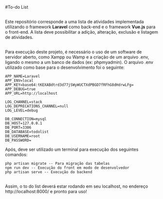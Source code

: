#To-do List

<br>
Este repositório corresponde a uma lista de atividades implementada utilizando o framework <b>Laravel</b> como back-end e o framework <b>Vue.js</b> para o front-end. A lista deve possibilitar a adição, alteração, exclusão e listagem de atividades.
<br><br>

Para execução deste projeto, é necessário o uso de um software de servidor aberto, como Xampp ou Wamp e a criação de um arquivo .env, ligando o mesmo a um banco de dados (ex: phpmyadmin). O arquivo .env utilizado como base para o desenvolvimento foi o seguinte: 

```
APP_NAME=Laravel
APP_ENV=local
APP_KEY=base64:tKEXABdtrd3d77jSWyWUCTXdPBGD7fRFhG8dHdrwLFg=
APP_DEBUG=true
APP_URL=http://localhost

LOG_CHANNEL=stack
LOG_DEPRECATIONS_CHANNEL=null
LOG_LEVEL=debug

DB_CONNECTION=mysql
DB_HOST=127.0.0.1
DB_PORT=3306
DB_DATABASE=todolist
DB_USERNAME=root
DB_PASSWORD=
```

Após, deve ser utilizado um terminal para execução dos seguintes comandos:

```
php artisan migrate -- Para migração das tabelas
npm run dev -- Execução do front em modo de desenvolvedor
php artisan serve -- Execução do backend
```

<br>
Assim, o to do list deverá estar rodando em seu localhost, no endereço http://localhost:8000/ e pronto para uso!

